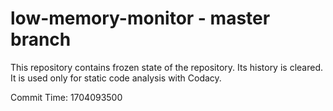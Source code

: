 # low-memory-monitor - master branch

This repository contains frozen state of the repository.
Its history is cleared. It is used only for static code
analysis with Codacy.

Commit Time: 1704093500